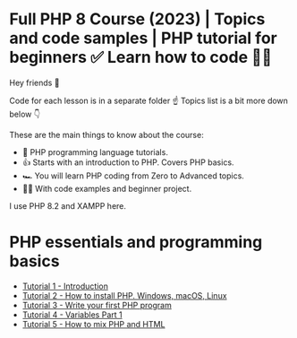 # Full PHP 8 Course (2023) | Topics and code samples | PHP tutorial for beginners ✅ Learn how to code 🧑‍💻 

Hey friends 👋

Code for each lesson is in a separate folder ☝️
Topics list is a bit more down below 👇

These are the main things to know about the course:
- 🐘 PHP programming language tutorials.
- 👍 Starts with an introduction to PHP. Covers PHP basics.
- 🏎️ You will learn PHP coding from Zero to Advanced topics.
- 🕵️‍♂️ With code examples and beginner project.

I use PHP 8.2 and XAMPP here. 

# PHP essentials and programming basics

- [Tutorial 1 - Introduction](https://www.youtube.com/watch?v=BDnXQVTqPvI)
- [Tutorial 2 - How to install PHP. Windows, macOS, Linux](https://www.youtube.com/watch?v=5yK73c7lxyM)
- [Tutorial 3 - Write your first PHP program](https://www.youtube.com/watch?v=W2D190HCuu4)
- [Tutorial 4 - Variables Part 1](https://www.youtube.com/watch?v=uOxKLq7-lxo)
- [Tutorial 5 - How to mix PHP and HTML](https://www.youtube.com/watch?v=9Uu5kzJdpiQ)